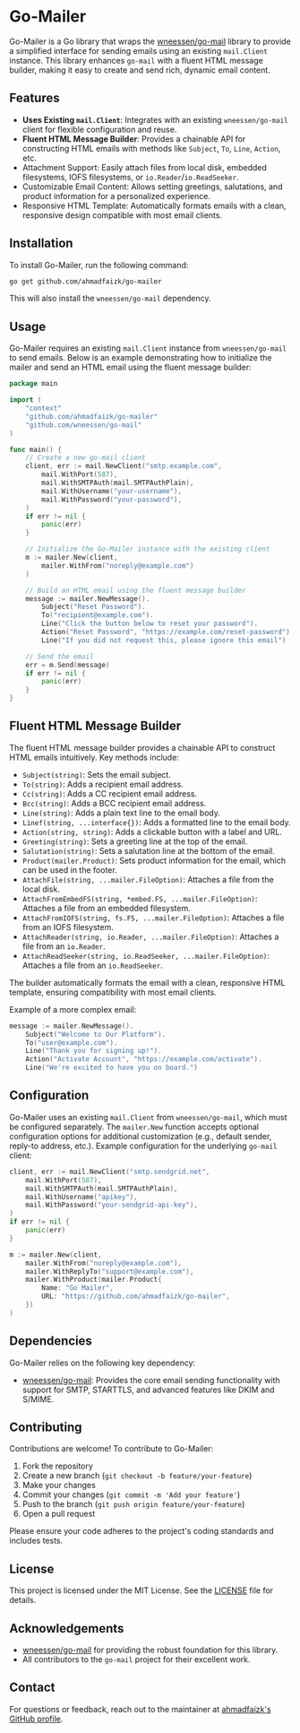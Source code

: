 # Go-Mailer

Go-Mailer is a Go library that wraps the [wneessen/go-mail](https://github.com/wneessen/go-mail) library to provide a simplified interface for sending emails using an existing `mail.Client` instance. This library enhances `go-mail` with a fluent HTML message builder, making it easy to create and send rich, dynamic email content.

## Features
- **Uses Existing `mail.Client`**: Integrates with an existing `wneessen/go-mail` client for flexible configuration and reuse.
- **Fluent HTML Message Builder**: Provides a chainable API for constructing HTML emails with methods like `Subject`, `To`, `Line`, `Action`, etc.
- Attachment Support: Easily attach files from local disk, embedded filesystems, IOFS filesystems, or `io.Reader`/`io.ReadSeeker`.
- Customizable Email Content: Allows setting greetings, salutations, and product information for a personalized experience.
- Responsive HTML Template: Automatically formats emails with a clean, responsive design compatible with most email clients.

## Installation
To install Go-Mailer, run the following command:

```bash
go get github.com/ahmadfaizk/go-mailer
```

This will also install the `wneessen/go-mail` dependency.

## Usage
Go-Mailer requires an existing `mail.Client` instance from `wneessen/go-mail` to send emails. Below is an example demonstrating how to initialize the mailer and send an HTML email using the fluent message builder:

```go
package main

import (
    "context"
    "github.com/ahmadfaizk/go-mailer"
    "github.com/wneessen/go-mail"
)

func main() {
    // Create a new go-mail client
    client, err := mail.NewClient("smtp.example.com",
        mail.WithPort(587),
        mail.WithSMTPAuth(mail.SMTPAuthPlain),
        mail.WithUsername("your-username"),
        mail.WithPassword("your-password"),
    )
    if err != nil {
        panic(err)
    }

    // Initialize the Go-Mailer instance with the existing client
    m := mailer.New(client,
        mailer.WithFrom("noreply@example.com")
    )

    // Build an HTML email using the fluent message builder
    message := mailer.NewMessage().
        Subject("Reset Password").
        To("recipient@example.com").
        Line("Click the button below to reset your password").
        Action("Reset Password", "https://example.com/reset-password").
        Line("If you did not request this, please ignore this email")

    // Send the email
    err = m.Send(message)
    if err != nil {
        panic(err)
    }
}
```

## Fluent HTML Message Builder
The fluent HTML message builder provides a chainable API to construct HTML emails intuitively. Key methods include:

- `Subject(string)`: Sets the email subject.
- `To(string)`: Adds a recipient email address.
- `Cc(string)`: Adds a CC recipient email address.
- `Bcc(string)`: Adds a BCC recipient email address.
- `Line(string)`: Adds a plain text line to the email body.
- `Linef(string, ...interface{})`: Adds a formatted line to the email body.
- `Action(string, string)`: Adds a clickable button with a label and URL.
- `Greeting(string)`: Sets a greeting line at the top of the email.
- `Salutation(string)`: Sets a salutation line at the bottom of the email.
- `Product(mailer.Product)`: Sets product information for the email, which can be used in the footer.
- `AttachFile(string, ...mailer.FileOption)`: Attaches a file from the local disk.
- `AttachFromEmbedFS(string, *embed.FS, ...mailer.FileOption)`: Attaches a file from an embedded filesystem.
- `AttachFromIOFS(string, fs.FS, ...mailer.FileOption)`: Attaches a file from an IOFS filesystem.
- `AttachReader(string, io.Reader, ...mailer.FileOption)`: Attaches a file from an `io.Reader`.
- `AttachReadSeeker(string, io.ReadSeeker, ...mailer.FileOption)`: Attaches a file from an `io.ReadSeeker`.

The builder automatically formats the email with a clean, responsive HTML template, ensuring compatibility with most email clients.

Example of a more complex email:

```go
message := mailer.NewMessage().
    Subject("Welcome to Our Platform").
    To("user@example.com").
    Line("Thank you for signing up!").
    Action("Activate Account", "https://example.com/activate").
    Line("We're excited to have you on board.")
```

## Configuration
Go-Mailer uses an existing `mail.Client` from `wneessen/go-mail`, which must be configured separately. The `mailer.New` function accepts optional configuration options for additional customization (e.g., default sender, reply-to address, etc.). Example configuration for the underlying `go-mail` client:

```go
client, err := mail.NewClient("smtp.sendgrid.net",
    mail.WithPort(587),
    mail.WithSMTPAuth(mail.SMTPAuthPlain),
    mail.WithUsername("apikey"),
    mail.WithPassword("your-sendgrid-api-key"),
)
if err != nil {
    panic(err)
}

m := mailer.New(client,
    mailer.WithFrom("noreply@example.com"),
    mailer.WithReplyTo("support@example.com"),
    mailer.WithProduct(mailer.Product{
        Name: "Go Mailer",
        URL: "https://github.com/ahmadfaizk/go-mailer",
    })
)
```

## Dependencies
Go-Mailer relies on the following key dependency:
- [wneessen/go-mail](https://github.com/wneessen/go-mail): Provides the core email sending functionality with support for SMTP, STARTTLS, and advanced features like DKIM and S/MIME.

## Contributing
Contributions are welcome! To contribute to Go-Mailer:

1. Fork the repository
2. Create a new branch (`git checkout -b feature/your-feature`)
3. Make your changes
4. Commit your changes (`git commit -m 'Add your feature'`)
5. Push to the branch (`git push origin feature/your-feature`)
6. Open a pull request

Please ensure your code adheres to the project's coding standards and includes tests.

## License
This project is licensed under the MIT License. See the [LICENSE](LICENSE) file for details.

## Acknowledgements
- [wneessen/go-mail](https://github.com/wneessen/go-mail) for providing the robust foundation for this library.
- All contributors to the `go-mail` project for their excellent work.

## Contact
For questions or feedback, reach out to the maintainer at [ahmadfaizk's GitHub profile](https://github.com/ahmadfaizk).